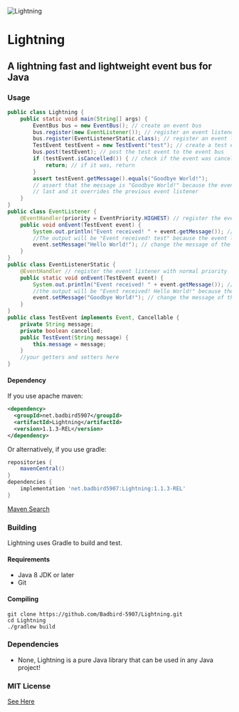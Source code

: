 ![Lightning](https://user-images.githubusercontent.com/50347938/148137125-eb762961-b68e-461e-9074-b3efd6390791.png)
# Lightning
## A lightning fast and lightweight event bus for Java

### Usage

```java
public class Lightning {
    public static void main(String[] args) {
        EventBus bus = new EventBus(); // create an event bus
        bus.register(new EventListener()); // register an event listener
        bus.register(EventListenerStatic.class); // register an event listener, using the class
        TestEvent testEvent = new TestEvent("test"); // create a test event that implements the Event interface and Cancellable interface
        bus.post(testEvent); // post the test event to the event bus
        if (testEvent.isCancelled()) { // check if the event was cancelled
            return; // if it was, return
        }
        assert testEvent.getMessage().equals("Goodbye World!");
        // assert that the message is "Goodbye World!" because the event listener with the lowest priority was called 
        // last and it overrides the previous event listener
    }
}
public class EventListener {
    @EventHandler(priority = EventPriority.HIGHEST) // register the event listener with the highest priority
    public void onEvent(TestEvent event) {
        System.out.println("Event received! " + event.getMessage()); // print a message to the console
        //The output will be "Event received! test" because the event listener with the highest priority will be called first
        event.setMessage("Hello World!"); // change the message of the event
    }
}
public class EventListenerStatic {
    @EventHandler // register the event listener with normal priority
    public static void onEvent(TestEvent event) {
        System.out.println("Event received! " + event.getMessage()); // print a message to the console
        //the output will be "Event received! Hello World!" because the event listener with the highest priority was called first
        event.setMessage("Goodbye World!"); // change the message of the event
    }
}
public class TestEvent implements Event, Cancellable {
    private String message;
    private boolean cancelled;
    public TestEvent(String message) {
        this.message = message;
    }
    //your getters and setters here
}
```

#### Dependency
If you use apache maven:
```xml
<dependency>
  <groupId>net.badbird5907</groupId>
  <artifactId>Lightning</artifactId>
  <version>1.1.3-REL</version>
</dependency>
```
Or alternatively, if you use gradle:
```groovy
repositories {
    mavenCentral()
}
dependencies {
    implementation 'net.badbird5907:Lightning:1.1.3-REL'
}
```

[Maven Search](https://search.maven.org/artifact/net.badbird5907/Lightning/1.1.3-REL/jar)

### Building
Lightning uses Gradle to build and test.

#### Requirements
 - Java 8 JDK or later
 - Git

#### Compiling 
```
git clone https://github.com/Badbird-5907/Lightning.git
cd Lightning
./gradlew build
```

### Dependencies
- None, Lightning is a pure Java library that can be used in any Java project!

### MIT License
[See Here](https://github.com/Badbird-5907/Lightning/blob/master/LICENSE.txt)
